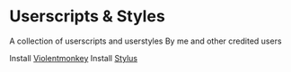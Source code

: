 # Userscripts & Styles

A collection of userscripts and userstyles
By me and other credited users

Install [Violentmonkey](https://violentmonkey.github.io/)
Install [Stylus](https://github.com/openstyles/stylus)

